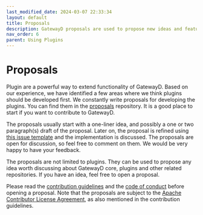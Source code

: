 ```yaml
---
last_modified_date: 2024-03-07 22:33:34
layout: default
title: Proposals
description: GatewayD proposals are used to propose new ideas and features for GatewayD.
nav_order: 6
parent: Using Plugins
---
```


# Proposals

Plugin are a powerful way to extend functionality of GatewayD. Based on our experience, we have identified a few areas where we think plugins should be developed first. We constantly write proposals for developing the plugins. You can find them in the [proposals](https://github.com/gatewayd-io/proposals/issues) repository. It is a good place to start if you want to contribute to GatewayD.

The proposals usually start with a one-liner idea, and possibly a one or two paragraph(s) draft of the proposal. Later on, the proposal is refined using [this issue template](https://github.com/gatewayd-io/proposals/blob/main/.github/ISSUE_TEMPLATE/00x---plugin-name.md) and the implementation is discussed. The proposals are open for discussion, so feel free to comment on them. We would be very happy to have your feedback.

The proposals are not limited to plugins. They can be used to propose any idea worth discussing about GatewayD core, plugins and other related repositories. If you have an idea, feel free to open a proposal.

Please read the [contribution guidelines](https://github.com/gatewayd-io/proposals/blob/main/CONTRIBUTING.md) and the [code of conduct](https://github.com/gatewayd-io/proposals/blob/main/CODE_OF_CONDUCT.md) before opening a proposal. Note that the proposals are subject to the [Apache  Contributor License Agreement](https://www.apache.org/licenses/contributor-agreements.html), as also mentioned in the contribution guidelines.

